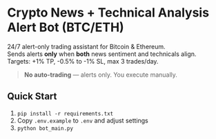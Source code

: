 # Crypto News + Technical Analysis Alert Bot (BTC/ETH)

24/7 alert-only trading assistant for Bitcoin & Ethereum.  
Sends alerts **only** when **both** news sentiment and technicals align.  
Targets: +1% TP, -0.5% to -1% SL, max 3 trades/day.

> **No auto-trading** — alerts only. You execute manually.

## Quick Start
1. `pip install -r requirements.txt`
2. Copy `.env.example` to `.env` and adjust settings
3. `python bot_main.py`
